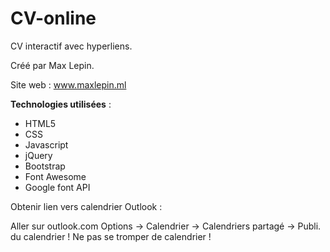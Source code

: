 # CV-online
CV interactif avec hyperliens.

Créé par Max Lepin.

Site web : www.maxlepin.ml


__Technologies utilisées__ :  

* HTML5
* CSS
* Javascript
* jQuery
* Bootstrap 
* Font Awesome
* Google font API



Obtenir lien vers calendrier Outlook : 

Aller sur outlook.com
Options -> Calendrier -> Calendriers partagé -> Publi. du calendrier
! Ne pas se tromper de calendrier !